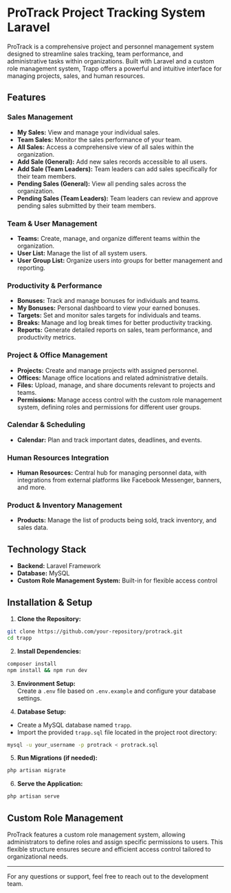 # ProTrack Project Tracking System Laravel

ProTrack is a comprehensive project and personnel management system designed to streamline sales tracking, team performance, and administrative tasks within organizations. Built with Laravel and a custom role management system, Trapp offers a powerful and intuitive interface for managing projects, sales, and human resources.

## Features

### **Sales Management**
- **My Sales:** View and manage your individual sales.
- **Team Sales:** Monitor the sales performance of your team.
- **All Sales:** Access a comprehensive view of all sales within the organization.
- **Add Sale (General):** Add new sales records accessible to all users.
- **Add Sale (Team Leaders):** Team leaders can add sales specifically for their team members.
- **Pending Sales (General):** View all pending sales across the organization.
- **Pending Sales (Team Leaders):** Team leaders can review and approve pending sales submitted by their team members.

### **Team & User Management**
- **Teams:** Create, manage, and organize different teams within the organization.
- **User List:** Manage the list of all system users.
- **User Group List:** Organize users into groups for better management and reporting.

### **Productivity & Performance**
- **Bonuses:** Track and manage bonuses for individuals and teams.
- **My Bonuses:** Personal dashboard to view your earned bonuses.
- **Targets:** Set and monitor sales targets for individuals and teams.
- **Breaks:** Manage and log break times for better productivity tracking.
- **Reports:** Generate detailed reports on sales, team performance, and productivity metrics.

### **Project & Office Management**
- **Projects:** Create and manage projects with assigned personnel.
- **Offices:** Manage office locations and related administrative details.
- **Files:** Upload, manage, and share documents relevant to projects and teams.
- **Permissions:** Manage access control with the custom role management system, defining roles and permissions for different user groups.

### **Calendar & Scheduling**
- **Calendar:** Plan and track important dates, deadlines, and events.

### **Human Resources Integration**
- **Human Resources:** Central hub for managing personnel data, with integrations from external platforms like Facebook Messenger, banners, and more.

### **Product & Inventory Management**
- **Products:** Manage the list of products being sold, track inventory, and sales data.

## Technology Stack
- **Backend:** Laravel Framework
- **Database:** MySQL
- **Custom Role Management System:** Built-in for flexible access control

## Installation & Setup

1. **Clone the Repository:**  
```bash
git clone https://github.com/your-repository/protrack.git
cd trapp
```

2. **Install Dependencies:**  
```bash
composer install
npm install && npm run dev
```

3. **Environment Setup:**  
Create a `.env` file based on `.env.example` and configure your database settings.

4. **Database Setup:**  
- Create a MySQL database named `trapp`.
- Import the provided `trapp.sql` file located in the project root directory:
```bash
mysql -u your_username -p protrack < protrack.sql
```

5. **Run Migrations (if needed):**  
```bash
php artisan migrate
```

6. **Serve the Application:**  
```bash
php artisan serve
```

## Custom Role Management
ProTrack features a custom role management system, allowing administrators to define roles and assign specific permissions to users. This flexible structure ensures secure and efficient access control tailored to organizational needs.

---

For any questions or support, feel free to reach out to the development team.


